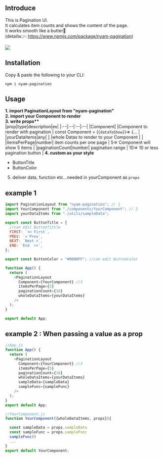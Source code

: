 ## Introduce

This is Pagination UI.  
It calculates item counts and shows the content of the page.  
It works smooth like a butter🥞  
(details👉: https://www.npmjs.com/package/nyam-pagination)

![](https://images.velog.io/images/skawnkk/post/d9ef019b-0c95-4864-8ae6-a32224b02773/React-App.gif)

## Installation

Copy & paste the following to your CLI:

```
npm i nyam-pagination
```

## Usage

**1. import PaginationLayout from "nyam-pagination"**  
**2. import your Component to render**  
**3. write props\*\***  
 |prop|type|description|ex|
|:--|:--|:--|:--|
|Component| |Component to render with pagination | const Component = (`{dataToShow}`)=> {... |
|yourDataItems|any[ ] |whole Datas to render to your Component | |
|itemsPerPage|number| item counts per one page | 5=> Component will show 5 items |
|paginationCount|number| pagination range | 10=> 10 or less pagination button |
**4. custom as your style**

- ButtonTitle
- ButtonColor

5. deliver data, function etc...needed in yourComponent as `props`

## example 1

```js
import PaginationLayout from "nyam-pagination"; // 1
import YourComponent from "./components/YourComponent"; // 2
import yourDataItems from "./utils/sampleData";

export const ButtonTitle = {
  //can edit ButtonTittle
  FIRST: `<< First`,
  PREV: `< Prev`,
  NEXT: `Next >`,
  END: `End  >>`,
};

export const ButtonColor = "#0000FF"; //can edit ButtonColor

function App() {
  return (
    <PaginationLayout
      Component={YourComponent} //3
      itemsPerPage={5}
      paginationCount={10}
      wholeDataItems={yourDataItems}
    />
  );
}

export default App;
```

## example 2 : When passing a value as a prop

```js
//App.js
function App() {
  return (
    <PaginationLayout
      Component={YourComponent} //3
      itemsPerPage={5}
      paginationCount={10}
      wholeDataItems={yourDataItems}
      sampleData={sampleData}
      sampleFunc={sampleFunc}
    />
  );
}
export default App;

//YourComponent.js
function YourComponent({wholeDataItems, props}){

  const sampleData = props.sampleData
  const sampleFunc = props.sampleFunc
  sampleFunc()
  ...
}
export default YourComponent;
```
